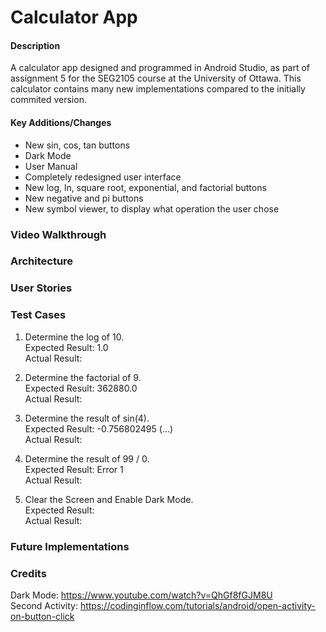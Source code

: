 # Calculator App

#### Description
A calculator app designed and programmed in Android Studio, as part of assignment 5 for the SEG2105 course at the University of Ottawa.
This calculator contains many new implementations compared to the initially commited version.

#### Key Additions/Changes
- New sin, cos, tan buttons
- Dark Mode
- User Manual
- Completely redesigned user interface
- New log, ln, square root, exponential, and factorial buttons
- New negative and pi buttons
- New symbol viewer, to display what operation the user chose

### Video Walkthrough

### Architecture

### User Stories

### Test Cases

1. Determine the log of 10.  
Expected Result: 1.0  
Actual Result:  

2. Determine the factorial of 9.  
Expected Result: 362880.0  
Actual Result:  

3. Determine the result of sin(4).  
Expected Result: -0.756802495 (...)  
Actual Result:  

4. Determine the result of 99 / 0.  
Expected Result: Error 1  
Actual Result:  

5. Clear the Screen and Enable Dark Mode.  
Expected Result:  
Actual Result:  

### Future Implementations


### Credits
Dark Mode: https://www.youtube.com/watch?v=QhGf8fGJM8U  
Second Activity: https://codinginflow.com/tutorials/android/open-activity-on-button-click  
